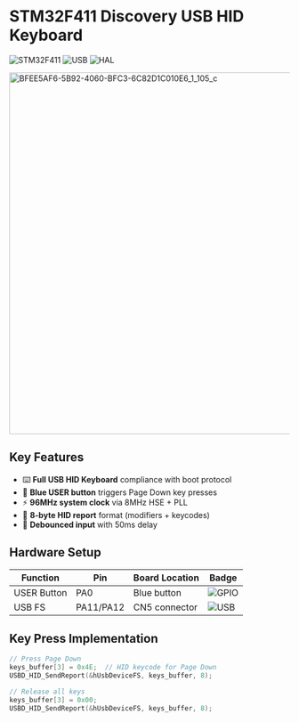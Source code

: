 # STM32F411 Discovery USB HID Keyboard

![STM32F411](https://img.shields.io/badge/STM32F411-Discovery-03234B?logo=stmicroelectronics&logoColor=white)
![USB](https://img.shields.io/badge/USB-HID_Keyboard-2496ED?logo=usb&logoColor=white)
![HAL](https://img.shields.io/badge/STM32-HAL_Library-03234B?logo=stmicroelectronics)

<img src="https://github.com/user-attachments/assets/77085677-584e-405d-8764-d9902ea89b98" width="650" alt="BFEE5AF6-5B92-4060-BFC3-6C82D1C010E6_1_105_c">


## Key Features
- ⌨️ **Full USB HID Keyboard** compliance with boot protocol
- 🔵 **Blue USER button** triggers Page Down key presses
- ⚡ **96MHz system clock** via 8MHz HSE + PLL
- 📝 **8-byte HID report** format (modifiers + keycodes)
- 🔄 **Debounced input** with 50ms delay

## Hardware Setup
| Function       | Pin  | Board Location | Badge |
|----------------|------|----------------|-------|
| USER Button    | PA0  | Blue button    | ![GPIO](https://img.shields.io/badge/GPIO-PA0-yellow) |
| USB FS         | PA11/PA12 | CN5 connector | ![USB](https://img.shields.io/badge/USB-Full_Speed-blue) |

## Key Press Implementation
```c
// Press Page Down
keys_buffer[3] = 0x4E;  // HID keycode for Page Down
USBD_HID_SendReport(&hUsbDeviceFS, keys_buffer, 8);

// Release all keys
keys_buffer[3] = 0x00;
USBD_HID_SendReport(&hUsbDeviceFS, keys_buffer, 8);
